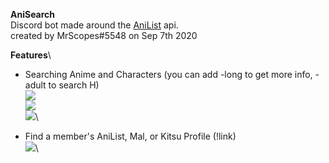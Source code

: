 **AniSearch**\
Discord bot made around the [AniList](https://anilist.co/) api.\
created by MrScopes#5548 on Sep 7th 2020

**Features**\
- Searching Anime and Characters (you can add -long to get more info, -adult to search H)\
![](https://i.imgur.com/bOaBHye.png)\
![](https://i.imgur.com/8kdvug9.png)\
![](https://i.imgur.com/E4NqEjI.png)\

- Find a member's AniList, Mal, or Kitsu Profile (!link)\
![](https://i.imgur.com/LepSapd.png)\